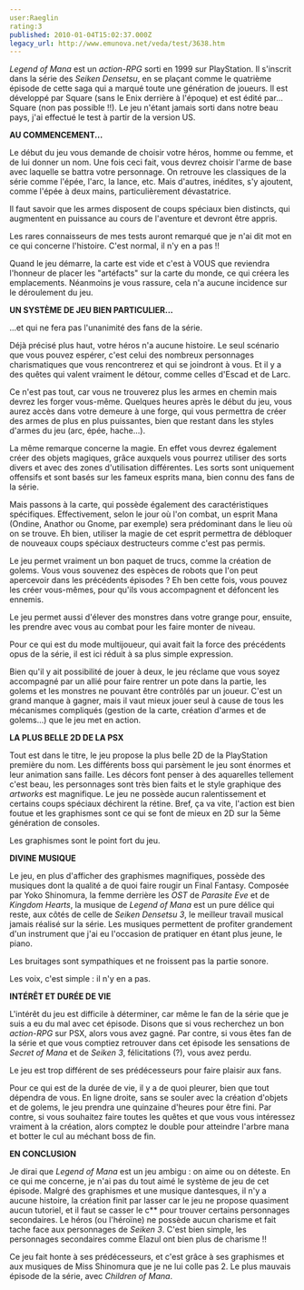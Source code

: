 ```yaml
---
user:Raeglin
rating:3
published: 2010-01-04T15:02:37.000Z
legacy_url: http://www.emunova.net/veda/test/3638.htm
---
```

_Legend of Mana_ est un _action-RPG_ sorti en 1999 sur PlayStation. Il s'inscrit dans la série des _Seiken Densetsu_, en se plaçant comme le quatrième épisode de cette saga qui a marqué toute une génération de joueurs. Il est développé par Square (sans le Enix derrière à l'époque) et est édité par... Square (non pas possible !!). Le jeu n'étant jamais sorti dans notre beau pays, j'ai effectué le test à partir de la version US.  

  

**AU COMMENCEMENT...**  

  

Le début du jeu vous demande de choisir votre héros, homme ou femme, et de lui donner un nom. Une fois ceci fait, vous devrez choisir l'arme de base avec laquelle se battra votre personnage. On retrouve les classiques de la série comme l'épée, l'arc, la lance, etc. Mais d'autres, inédites, s'y ajoutent, comme l'épée à deux mains, particulièrement dévastatrice.  

Il faut savoir que les armes disposent de coups spéciaux bien distincts, qui augmentent en puissance au cours de l'aventure et devront être appris.  

Les rares connaisseurs de mes tests auront remarqué que je n'ai dit mot en ce qui concerne l'histoire. C'est normal, il n'y en a pas !!  

Quand le jeu démarre, la carte est vide et c'est à VOUS que reviendra l'honneur de placer les "artéfacts" sur la carte du monde, ce qui créera les emplacements. Néanmoins je vous rassure, cela n'a aucune incidence sur le déroulement du jeu.  

  

**UN SYSTÈME DE JEU BIEN PARTICULIER...**  

  

...et qui ne fera pas l'unanimité des fans de la série.  

Déjà précisé plus haut, votre héros n'a aucune histoire. Le seul scénario que vous pouvez espérer, c'est celui des nombreux personnages charismatiques que vous rencontrerez et qui se joindront à vous. Et il y a des quêtes qui valent vraiment le détour, comme celles d'Escad et de Larc.  

Ce n'est pas tout, car vous ne trouverez plus les armes en chemin mais devrez les forger vous-même. Quelques heures après le début du jeu, vous aurez accès dans votre demeure à une forge, qui vous permettra de créer des armes de plus en plus puissantes, bien que restant dans les styles d'armes du jeu (arc, épée, hache...).  

La même remarque concerne la magie. En effet vous devrez également créer des objets magiques, grâce auxquels vous pourrez utiliser des sorts divers et avec des zones d'utilisation différentes. Les sorts sont uniquement offensifs et sont basés sur les fameux esprits mana, bien connu des fans de la série.  

Mais passons à la carte, qui possède également des caractéristiques spécifiques. Effectivement, selon le jour où l'on combat, un esprit Mana (Ondine, Anathor ou Gnome, par exemple) sera prédominant dans le lieu où on se trouve. Eh bien, utiliser la magie de cet esprit permettra de débloquer de nouveaux coups spéciaux destructeurs comme c'est pas permis.  

Le jeu permet vraiment un bon paquet de trucs, comme la création de golems. Vous vous souvenez des espèces de robots que l'on peut apercevoir dans les précédents épisodes ? Eh ben cette fois, vous pouvez les créer vous-mêmes, pour qu'ils vous accompagnent et défoncent les ennemis.  

Le jeu permet aussi d'élever des monstres dans votre grange pour, ensuite, les prendre avec vous au combat pour les faire monter de niveau.  

  

Pour ce qui est du mode multijoueur, qui avait fait la force des précédents opus de la série, il est ici réduit à sa plus simple expression.  

Bien qu'il y ait possibilité de jouer à deux, le jeu réclame que vous soyez accompagné par un allié pour faire rentrer un pote dans la partie, les golems et les monstres ne pouvant être contrôlés par un joueur. C'est un grand manque à gagner, mais il vaut mieux jouer seul à cause de tous les mécanismes compliqués (gestion de la carte, création d'armes et de golems...) que le jeu met en action.  

  

**LA PLUS BELLE 2D DE LA PSX**  

  

Tout est dans le titre, le jeu propose la plus belle 2D de la PlayStation première du nom. Les différents boss qui parsèment le jeu sont énormes et leur animation sans faille. Les décors font penser à des aquarelles tellement c'est beau, les personnages sont très bien faits et le style graphique des _artworks_ est magnifique. Le jeu ne possède aucun ralentissement et certains coups spéciaux déchirent la rétine. Bref, ça va vite, l'action est bien foutue et les graphismes sont ce qui se font de mieux en 2D sur la 5ème génération de consoles.   

Les graphismes sont le point fort du jeu.  

  

**DIVINE MUSIQUE**  

  

Le jeu, en plus d'afficher des graphismes magnifiques, possède des musiques dont la qualité a de quoi faire rougir un Final Fantasy. Composée par Yoko Shinomura, la femme derrière les _OST_ de _Parasite Eve_ et de _Kingdom Hearts_, la musique de _Legend of Mana_ est un pure délice qui reste, aux côtés de celle de _Seiken Densetsu 3_, le meilleur travail musical jamais réalisé sur la série. Les musiques permettent de profiter grandement d'un instrument que j'ai eu l'occasion de pratiquer en étant plus jeune, le piano.  

Les bruitages sont sympathiques et ne froissent pas la partie sonore.  

Les voix, c'est simple : il n'y en a pas.  

  

**INTÉRÊT ET DURÉE DE VIE**  

  

L'intérêt du jeu est difficile à déterminer, car même le fan de la série que je suis a eu du mal avec cet épisode. Disons que si vous recherchez un bon _action-RPG_ sur PSX, alors vous avez gagné. Par contre, si vous êtes fan de la série et que vous comptiez retrouver dans cet épisode les sensations de _Secret of Mana_ et de _Seiken 3_, félicitations (?), vous avez perdu.  

Le jeu est trop différent de ses prédécesseurs pour faire plaisir aux fans.  

Pour ce qui est de la durée de vie, il y a de quoi pleurer, bien que tout dépendra de vous. En ligne droite, sans se souler avec la création d'objets et de golems, le jeu prendra une quinzaine d'heures pour être fini. Par contre, si vous souhaitez faire toutes les quêtes et que vous vous intéressez vraiment à la création, alors comptez le double pour atteindre l'arbre mana et botter le cul au méchant boss de fin.  

  

**EN CONCLUSION**  

  

Je dirai que _Legend of Mana_ est un jeu ambigu : on aime ou on déteste. En ce qui me concerne, je n'ai pas du tout aimé le système de jeu de cet épisode. Malgré des graphismes et une musique dantesques, il n'y a aucune histoire, la création finit par lasser car le jeu ne propose quasiment aucun tutoriel, et il faut se casser le c\*\* pour trouver certains personnages secondaires. Le héros (ou l'héroïne) ne possède aucun charisme et fait tache face aux personnages de _Seiken 3_. C'est bien simple, les personnages secondaires comme Elazul ont bien plus de charisme !!  

Ce jeu fait honte à ses prédécesseurs, et c'est grâce à ses graphismes et aux musiques de Miss Shinomura que je ne lui colle pas 2\. Le plus mauvais épisode de la série, avec _Children of Mana_.